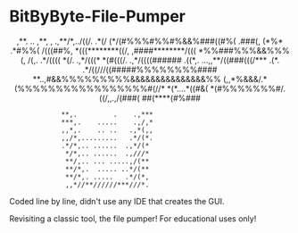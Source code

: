 # BitByByte-File-Pumper
<p align="center">
                                   ,**.      ..      ,**,  
                                  ,  .,**/*,../((/.   .*(/ 
                                  (*/(#%%%#%%#%&&%###((#%( 
                                  .###(,    (*%*   .*#%%(  
                                          /(((##%,         
                                      *(((********((/,     
                                     ,####********/(((     
                                      *%%###%%%&&%%%(,     
                                       /(,.  .*/((((       
                                      *(/.   .,*/(((*      
                                *(#(((/.     .,*/((((######
                            .((*,.     ...,,**/((###(((/***
                          .(*.  .*/((///((#####%%%%%%%%####
                         **..,#&&%%%%%%%%%&&&&&&&&&&&&&&&%%
                         (,,*%&&&/.*(%%%%%%%%%%%%%%%%%#(//*
                      *(*....*((#&(    *(#%%%%%%%#/.       
                      ((/,,.,/(###(                        
                      ##(****(#%###                        
                                                           
                 **,.         .    .,***                   
                 ***,.    .....    .,/,*                   
                 ,,*,.    .. ..   .,*(,,                   
                 ,,/*,.........   .*/(*.                   
                 .*/*,.. ......  .,*/(*                    
                  */*,.. ......  .,///*                    
                  **/,.. ... .....,/(**                    
                  **/*,.  ..... ..*/(**                    
                  **/*,. .....   .*/(*,                    
                  ,,*//**//////***///*.                    
</p>

Coded line by line, didn't use any IDE that creates the GUI.

Revisiting a classic tool, the file pumper! For educational uses only!
